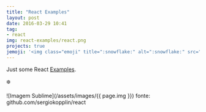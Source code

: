 ```yaml
---
title: "React Examples"
layout: post
date: 2016-03-29 10:41
tag:
- react
img: react-examples/react.png
projects: true
jemoji: '<img class="emoji" title=":snowflake:" alt=":snowflake:" src="https://assets.github.com/images/icons/emoji/unicode/1f346.png" height="20" width="20" align="absmiddle">'
---
```

Just some React [Examples](https://facebook.github.io/react/).

:snowflake:

![Imagem Sublime](/assets/images/{{ page.img }})
<span class="img-description">fonte: github.com/sergiokopplin/react</span>
